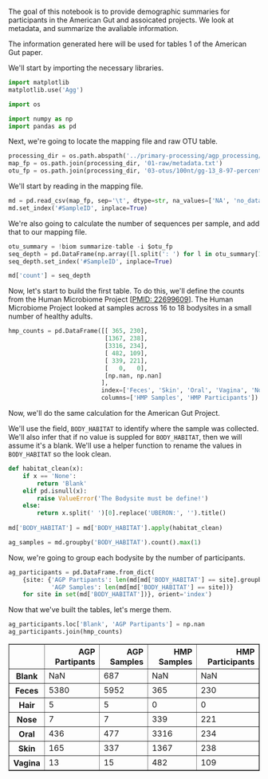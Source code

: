 
The goal of this notebook is to provide demographic summaries for participants in the American Gut and assoicated projects. We look at metadata, and summarize the avaliable information.

The information generated here will be used for tables 1 of the American Gut paper.

We'll start by importing the necessary libraries.


```python
import matplotlib
matplotlib.use('Agg')

import os

import numpy as np
import pandas as pd
```

Next, we're going to locate the mapping file and raw OTU table.


```python
processing_dir = os.path.abspath('../primary-processing/agp_processing/')
map_fp = os.path.join(processing_dir, '01-raw/metadata.txt')
otu_fp = os.path.join(processing_dir, '03-otus/100nt/gg-13_8-97-percent/otu_table.biom')
```

We'll start by reading in the mapping file.


```python
md = pd.read_csv(map_fp, sep='\t', dtype=str, na_values=['NA', 'no_data', 'unknown', 'Unspecified', 'Unknown'])
md.set_index('#SampleID', inplace=True)
```

We're also going to calculate the number of sequences per sample, and add that to our mapping file.


```python
otu_summary = !biom summarize-table -i $otu_fp
seq_depth = pd.DataFrame(np.array([l.split(': ') for l in otu_summary[15:]]), columns=['#SampleID', 'counts'])
seq_depth.set_index('#SampleID', inplace=True)

md['count'] = seq_depth
```

Now, let's start to build the first table. To do this, we'll define the counts from the Human Microbiome Project [[PMID: 22699609](http://www.ncbi.nlm.nih.gov/pubmed/22699609)]. The Human Microbiome Project looked at samples across 16 to 18 bodysites in a small number of healthy adults.


```python
hmp_counts = pd.DataFrame([[ 365, 230],
                           [1367, 238],
                           [3316, 234],
                           [ 482, 109],
                           [ 339, 221],
                           [   0,   0],
                           [np.nan, np.nan]
                          ],
                          index=['Feces', 'Skin', 'Oral', 'Vagina', 'Nose', 'Hair', 'Blank'],
                          columns=['HMP Samples', 'HMP Participants'])
```

Now, we'll do the same calculation for the American Gut Project. 

We'll use the field, `BODY_HABITAT` to identify where the sample was collected. We'll also infer that if no value is suppled for `BODY_HABITAT`, then we will assume it's a blank. We'll use a helper function to rename the values in `BODY_HABITAT` so the look clean.


```python
def habitat_clean(x):
    if x == 'None':
        return 'Blank'
    elif pd.isnull(x):
        raise ValueError('The Bodysite must be define!')
    else:
        return x.split(' ')[0].replace('UBERON:', '').title()
    
md['BODY_HABITAT'] = md['BODY_HABITAT'].apply(habitat_clean)
```


```python
ag_samples = md.groupby('BODY_HABITAT').count().max(1)
```

Now, we're going to group each bodysite by the number of participants.


```python
ag_participants = pd.DataFrame.from_dict(
    {site: {'AGP Partipants': len(md[md['BODY_HABITAT'] == site].groupby('HOST_SUBJECT_ID').groups),
            'AGP Samples': len(md[md['BODY_HABITAT'] == site])} 
    for site in set(md['BODY_HABITAT'])}, orient='index')
```

Now that we've built the tables, let's merge them.


```python
ag_participants.loc['Blank', 'AGP Partipants'] = np.nan
ag_participants.join(hmp_counts)
```




<div>
<table border="1" class="dataframe">
  <thead>
    <tr style="text-align: right;">
      <th></th>
      <th>AGP Partipants</th>
      <th>AGP Samples</th>
      <th>HMP Samples</th>
      <th>HMP Participants</th>
    </tr>
  </thead>
  <tbody>
    <tr>
      <th>Blank</th>
      <td>NaN</td>
      <td>687</td>
      <td>NaN</td>
      <td>NaN</td>
    </tr>
    <tr>
      <th>Feces</th>
      <td>5380</td>
      <td>5952</td>
      <td>365</td>
      <td>230</td>
    </tr>
    <tr>
      <th>Hair</th>
      <td>5</td>
      <td>5</td>
      <td>0</td>
      <td>0</td>
    </tr>
    <tr>
      <th>Nose</th>
      <td>7</td>
      <td>7</td>
      <td>339</td>
      <td>221</td>
    </tr>
    <tr>
      <th>Oral</th>
      <td>436</td>
      <td>477</td>
      <td>3316</td>
      <td>234</td>
    </tr>
    <tr>
      <th>Skin</th>
      <td>165</td>
      <td>337</td>
      <td>1367</td>
      <td>238</td>
    </tr>
    <tr>
      <th>Vagina</th>
      <td>13</td>
      <td>15</td>
      <td>482</td>
      <td>109</td>
    </tr>
  </tbody>
</table>
</div>



